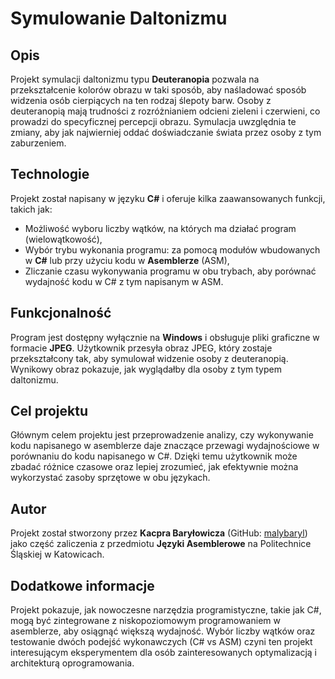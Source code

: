 # Symulowanie Daltonizmu

## Opis

Projekt symulacji daltonizmu typu **Deuteranopia** pozwala na przekształcenie kolorów obrazu w taki sposób, aby naśladować sposób widzenia osób cierpiących na ten rodzaj ślepoty barw. Osoby z deuteranopią mają trudności z rozróżnianiem odcieni zieleni i czerwieni, co prowadzi do specyficznej percepcji obrazu. Symulacja uwzględnia te zmiany, aby jak najwierniej oddać doświadczanie świata przez osoby z tym zaburzeniem.

## Technologie

Projekt został napisany w języku **C#** i oferuje kilka zaawansowanych funkcji, takich jak:

- Możliwość wyboru liczby wątków, na których ma działać program (wielowątkowość),
- Wybór trybu wykonania programu: za pomocą modułów wbudowanych w **C#** lub przy użyciu kodu w **Asemblerze** (ASM),
- Zliczanie czasu wykonywania programu w obu trybach, aby porównać wydajność kodu w C# z tym napisanym w ASM.

## Funkcjonalność

Program jest dostępny wyłącznie na **Windows** i obsługuje pliki graficzne w formacie **JPEG**. Użytkownik przesyła obraz JPEG, który zostaje przekształcony tak, aby symulował widzenie osoby z deuteranopią. Wynikowy obraz pokazuje, jak wyglądałby dla osoby z tym typem daltonizmu.

## Cel projektu

Głównym celem projektu jest przeprowadzenie analizy, czy wykonywanie kodu napisanego w asemblerze daje znaczące przewagi wydajnościowe w porównaniu do kodu napisanego w C#. Dzięki temu użytkownik może zbadać różnice czasowe oraz lepiej zrozumieć, jak efektywnie można wykorzystać zasoby sprzętowe w obu językach.

## Autor

Projekt został stworzony przez **Kacpra Baryłowicza** (GitHub: [malybaryl](https://github.com/malybaryl)) jako część zaliczenia z przedmiotu **Języki Asemblerowe** na Politechnice Śląskiej w Katowicach.

## Dodatkowe informacje

Projekt pokazuje, jak nowoczesne narzędzia programistyczne, takie jak C#, mogą być zintegrowane z niskopoziomowym programowaniem w asemblerze, aby osiągnąć większą wydajność. Wybór liczby wątków oraz testowanie dwóch podejść wykonawczych (C# vs ASM) czyni ten projekt interesującym eksperymentem dla osób zainteresowanych optymalizacją i architekturą oprogramowania.
